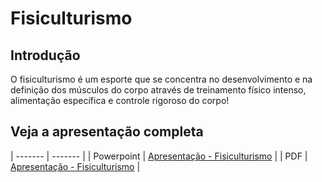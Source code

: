 # Fisiculturismo 

## Introdução
O fisiculturismo é um esporte que se concentra no desenvolvimento e na definição dos músculos do corpo através de treinamento físico intenso, alimentação específica e controle rigoroso do corpo!

## Veja a apresentação completa
| ------- | ------- |
| Powerpoint | [Apresentação - Fisiculturismo](Fisiculturismo.pptx) |
| PDF | [Apresentação - Fisiculturismo](Fisiculturismo.pdf) |
